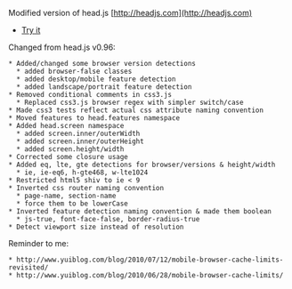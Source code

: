 Modified version of head.js [http://headjs.com](http://headjs.com)


* [Try it](http://itechnology.github.com/headjs/)

Changed from head.js v0.96:

    * Added/changed some browser version detections
      * added browser-false classes      
      * added desktop/mobile feature detection
      * added landscape/portrait feature detection
    * Removed conditional comments in css3.js
      * Replaced css3.js browser regex with simpler switch/case
    * Made css3 tests reflect actual css attribute naming convention
    * Moved features to head.features namespace
    * Added head.screen namespace
      * added screen.inner/outerWidth
      * added screen.inner/outerHeight
      * added screen.height/width
    * Corrected some closure usage
    * Added eq, lte, gte detections for browser/versions & height/width
      * ie, ie-eq6, h-gte468, w-lte1024
    * Restricted html5 shiv to ie < 9
    * Inverted css router naming convention
      * page-name, section-name
      * force them to be lowerCase
    * Inverted feature detection naming convention & made them boolean
      * js-true, font-face-false, border-radius-true
    * Detect viewport size instead of resolution


Reminder to me:

    * http://www.yuiblog.com/blog/2010/07/12/mobile-browser-cache-limits-revisited/
    * http://www.yuiblog.com/blog/2010/06/28/mobile-browser-cache-limits/